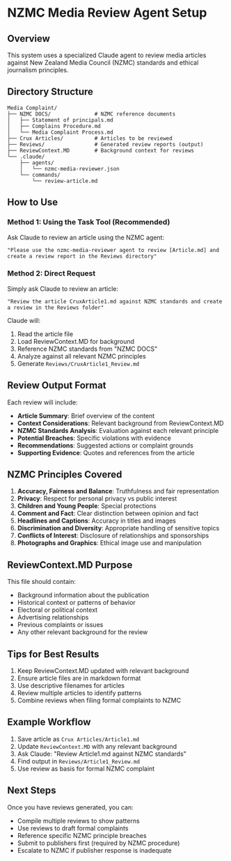 # NZMC Media Review Agent Setup

## Overview
This system uses a specialized Claude agent to review media articles against New Zealand Media Council (NZMC) standards and ethical journalism principles.

## Directory Structure
```
Media Complaint/
├── NZMC DOCS/              # NZMC reference documents
│   ├── Statement of principals.md
│   ├── Complains Procedure.md
│   └── Media Complaint Process.md
├── Crux Articles/          # Articles to be reviewed
├── Reviews/                # Generated review reports (output)
├── ReviewContext.MD        # Background context for reviews
└── .claude/
    ├── agents/
    │   └── nzmc-media-reviewer.json
    └── commands/
        └── review-article.md
```

## How to Use

### Method 1: Using the Task Tool (Recommended)
Ask Claude to review an article using the NZMC agent:

```
"Please use the nzmc-media-reviewer agent to review [Article.md] and create a review report in the Reviews directory"
```

### Method 2: Direct Request
Simply ask Claude to review an article:

```
"Review the article CruxArticle1.md against NZMC standards and create a review in the Reviews folder"
```

Claude will:
1. Read the article file
2. Load ReviewContext.MD for background
3. Reference NZMC standards from "NZMC DOCS"
4. Analyze against all relevant NZMC principles
5. Generate `Reviews/CruxArticle1_Review.md`

## Review Output Format
Each review will include:
- **Article Summary**: Brief overview of the content
- **Context Considerations**: Relevant background from ReviewContext.MD
- **NZMC Standards Analysis**: Evaluation against each relevant principle
- **Potential Breaches**: Specific violations with evidence
- **Recommendations**: Suggested actions or complaint grounds
- **Supporting Evidence**: Quotes and references from the article

## NZMC Principles Covered
1. **Accuracy, Fairness and Balance**: Truthfulness and fair representation
2. **Privacy**: Respect for personal privacy vs public interest
3. **Children and Young People**: Special protections
4. **Comment and Fact**: Clear distinction between opinion and fact
5. **Headlines and Captions**: Accuracy in titles and images
6. **Discrimination and Diversity**: Appropriate handling of sensitive topics
7. **Conflicts of Interest**: Disclosure of relationships and sponsorships
8. **Photographs and Graphics**: Ethical image use and manipulation

## ReviewContext.MD Purpose
This file should contain:
- Background information about the publication
- Historical context or patterns of behavior
- Electoral or political context
- Advertising relationships
- Previous complaints or issues
- Any other relevant background for the review

## Tips for Best Results
1. Keep ReviewContext.MD updated with relevant background
2. Ensure article files are in markdown format
3. Use descriptive filenames for articles
4. Review multiple articles to identify patterns
5. Combine reviews when filing formal complaints to NZMC

## Example Workflow
1. Save article as `Crux Articles/Article1.md`
2. Update `ReviewContext.MD` with any relevant background
3. Ask Claude: "Review Article1.md against NZMC standards"
4. Find output in `Reviews/Article1_Review.md`
5. Use review as basis for formal NZMC complaint

## Next Steps
Once you have reviews generated, you can:
- Compile multiple reviews to show patterns
- Use reviews to draft formal complaints
- Reference specific NZMC principle breaches
- Submit to publishers first (required by NZMC procedure)
- Escalate to NZMC if publisher response is inadequate
